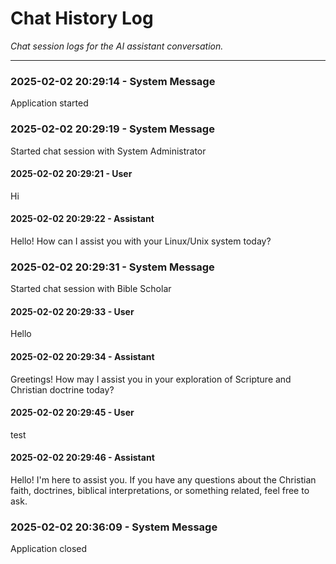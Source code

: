 # Chat History Log

*Chat session logs for the AI assistant conversation.*

---

### 2025-02-02 20:29:14 - System Message
Application started


### 2025-02-02 20:29:19 - System Message
Started chat session with System Administrator


#### 2025-02-02 20:29:21 - User
Hi


#### 2025-02-02 20:29:22 - Assistant
Hello! How can I assist you with your Linux/Unix system today?


### 2025-02-02 20:29:31 - System Message
Started chat session with Bible Scholar


#### 2025-02-02 20:29:33 - User
Hello


#### 2025-02-02 20:29:34 - Assistant
Greetings! How may I assist you in your exploration of Scripture and Christian doctrine today?


#### 2025-02-02 20:29:45 - User
test


#### 2025-02-02 20:29:46 - Assistant
Hello! I'm here to assist you. If you have any questions about the Christian faith, doctrines, biblical interpretations, or something related, feel free to ask.


### 2025-02-02 20:36:09 - System Message
Application closed

